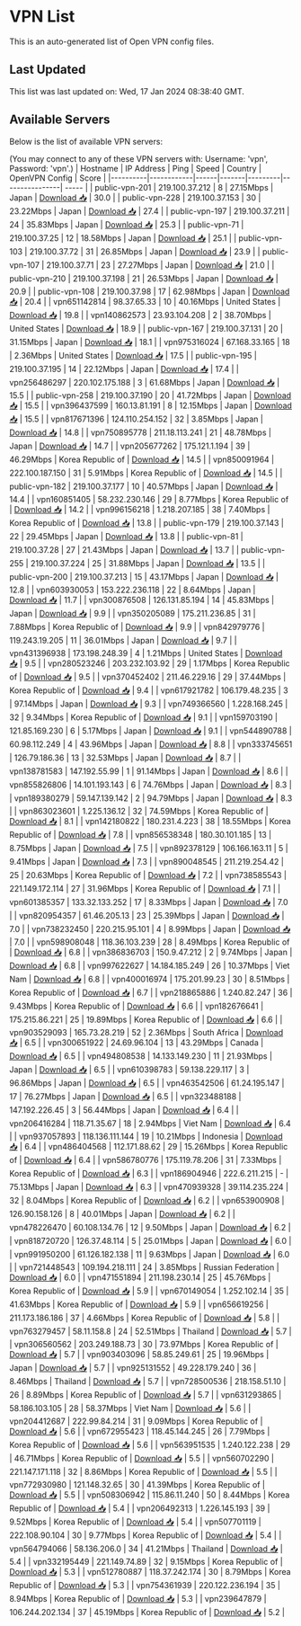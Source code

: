 # VPN List

This is an auto-generated list of Open VPN config files.

## Last Updated

This list was last updated on: Wed, 17 Jan 2024 08:38:40 GMT.

## Available Servers

Below is the list of available VPN servers:

(You may connect to any of these VPN servers with: Username: 'vpn', Password: 'vpn'.)
| Hostname | IP Address | Ping | Speed | Country | OpenVPN Config | Score |
|----------|------------|------|-------|---------|----------------| ----- |
| public-vpn-201 | 219.100.37.212 | 8 | 27.15Mbps | Japan | [Download 📥](./configs/server_0_JP.ovpn) | 30.0 |
| public-vpn-228 | 219.100.37.153 | 30 | 23.22Mbps | Japan | [Download 📥](./configs/server_1_JP.ovpn) | 27.4 |
| public-vpn-197 | 219.100.37.211 | 24 | 35.83Mbps | Japan | [Download 📥](./configs/server_2_JP.ovpn) | 25.3 |
| public-vpn-71 | 219.100.37.25 | 12 | 18.58Mbps | Japan | [Download 📥](./configs/server_3_JP.ovpn) | 25.1 |
| public-vpn-103 | 219.100.37.72 | 31 | 26.85Mbps | Japan | [Download 📥](./configs/server_4_JP.ovpn) | 23.9 |
| public-vpn-107 | 219.100.37.71 | 23 | 27.27Mbps | Japan | [Download 📥](./configs/server_5_JP.ovpn) | 21.0 |
| public-vpn-210 | 219.100.37.198 | 21 | 26.53Mbps | Japan | [Download 📥](./configs/server_6_JP.ovpn) | 20.9 |
| public-vpn-108 | 219.100.37.98 | 17 | 62.98Mbps | Japan | [Download 📥](./configs/server_7_JP.ovpn) | 20.4 |
| vpn651142814 | 98.37.65.33 | 10 | 40.16Mbps | United States | [Download 📥](./configs/server_8_US.ovpn) | 19.8 |
| vpn140862573 | 23.93.104.208 | 2 | 38.70Mbps | United States | [Download 📥](./configs/server_9_US.ovpn) | 18.9 |
| public-vpn-167 | 219.100.37.131 | 20 | 31.15Mbps | Japan | [Download 📥](./configs/server_10_JP.ovpn) | 18.1 |
| vpn975316024 | 67.168.33.165 | 18 | 2.36Mbps | United States | [Download 📥](./configs/server_11_US.ovpn) | 17.5 |
| public-vpn-195 | 219.100.37.195 | 14 | 22.12Mbps | Japan | [Download 📥](./configs/server_12_JP.ovpn) | 17.4 |
| vpn256486297 | 220.102.175.188 | 3 | 61.68Mbps | Japan | [Download 📥](./configs/server_13_JP.ovpn) | 15.5 |
| public-vpn-258 | 219.100.37.190 | 20 | 41.72Mbps | Japan | [Download 📥](./configs/server_14_JP.ovpn) | 15.5 |
| vpn396437599 | 160.13.81.191 | 8 | 12.15Mbps | Japan | [Download 📥](./configs/server_15_JP.ovpn) | 15.5 |
| vpn817671396 | 124.110.254.152 | 32 | 3.85Mbps | Japan | [Download 📥](./configs/server_16_JP.ovpn) | 14.8 |
| vpn750895778 | 211.18.113.241 | 21 | 48.78Mbps | Japan | [Download 📥](./configs/server_17_JP.ovpn) | 14.7 |
| vpn205677262 | 175.121.1.194 | 39 | 46.29Mbps | Korea Republic of | [Download 📥](./configs/server_18_KR.ovpn) | 14.5 |
| vpn850091964 | 222.100.187.150 | 31 | 5.91Mbps | Korea Republic of | [Download 📥](./configs/server_19_KR.ovpn) | 14.5 |
| public-vpn-182 | 219.100.37.177 | 10 | 40.57Mbps | Japan | [Download 📥](./configs/server_20_JP.ovpn) | 14.4 |
| vpn160851405 | 58.232.230.146 | 29 | 8.77Mbps | Korea Republic of | [Download 📥](./configs/server_21_KR.ovpn) | 14.2 |
| vpn996156218 | 1.218.207.185 | 38 | 7.40Mbps | Korea Republic of | [Download 📥](./configs/server_22_KR.ovpn) | 13.8 |
| public-vpn-179 | 219.100.37.143 | 22 | 29.45Mbps | Japan | [Download 📥](./configs/server_23_JP.ovpn) | 13.8 |
| public-vpn-81 | 219.100.37.28 | 27 | 21.43Mbps | Japan | [Download 📥](./configs/server_24_JP.ovpn) | 13.7 |
| public-vpn-255 | 219.100.37.224 | 25 | 31.88Mbps | Japan | [Download 📥](./configs/server_25_JP.ovpn) | 13.5 |
| public-vpn-200 | 219.100.37.213 | 15 | 43.17Mbps | Japan | [Download 📥](./configs/server_26_JP.ovpn) | 12.8 |
| vpn603930053 | 153.222.236.118 | 22 | 8.64Mbps | Japan | [Download 📥](./configs/server_27_JP.ovpn) | 11.7 |
| vpn300876508 | 126.131.85.194 | 14 | 45.83Mbps | Japan | [Download 📥](./configs/server_28_JP.ovpn) | 9.9 |
| vpn350205089 | 175.211.236.85 | 31 | 7.88Mbps | Korea Republic of | [Download 📥](./configs/server_29_KR.ovpn) | 9.9 |
| vpn842979776 | 119.243.19.205 | 11 | 36.01Mbps | Japan | [Download 📥](./configs/server_30_JP.ovpn) | 9.7 |
| vpn431396938 | 173.198.248.39 | 4 | 1.21Mbps | United States | [Download 📥](./configs/server_31_US.ovpn) | 9.5 |
| vpn280523246 | 203.232.103.92 | 29 | 1.17Mbps | Korea Republic of | [Download 📥](./configs/server_32_KR.ovpn) | 9.5 |
| vpn370452402 | 211.46.229.16 | 29 | 37.44Mbps | Korea Republic of | [Download 📥](./configs/server_33_KR.ovpn) | 9.4 |
| vpn617921782 | 106.179.48.235 | 3 | 97.14Mbps | Japan | [Download 📥](./configs/server_34_JP.ovpn) | 9.3 |
| vpn749366560 | 1.228.168.245 | 32 | 9.34Mbps | Korea Republic of | [Download 📥](./configs/server_35_KR.ovpn) | 9.1 |
| vpn159703190 | 121.85.169.230 | 6 | 5.17Mbps | Japan | [Download 📥](./configs/server_36_JP.ovpn) | 9.1 |
| vpn544890788 | 60.98.112.249 | 4 | 43.96Mbps | Japan | [Download 📥](./configs/server_37_JP.ovpn) | 8.8 |
| vpn333745651 | 126.79.186.36 | 13 | 32.53Mbps | Japan | [Download 📥](./configs/server_38_JP.ovpn) | 8.7 |
| vpn138781583 | 147.192.55.99 | 1 | 91.14Mbps | Japan | [Download 📥](./configs/server_39_JP.ovpn) | 8.6 |
| vpn855826806 | 14.101.193.143 | 6 | 74.76Mbps | Japan | [Download 📥](./configs/server_40_JP.ovpn) | 8.3 |
| vpn189380279 | 59.147.139.142 | 2 | 94.79Mbps | Japan | [Download 📥](./configs/server_41_JP.ovpn) | 8.3 |
| vpn863023601 | 1.225.136.12 | 32 | 74.59Mbps | Korea Republic of | [Download 📥](./configs/server_42_KR.ovpn) | 8.1 |
| vpn142180822 | 180.231.4.223 | 38 | 18.55Mbps | Korea Republic of | [Download 📥](./configs/server_43_KR.ovpn) | 7.8 |
| vpn856538348 | 180.30.101.185 | 13 | 8.75Mbps | Japan | [Download 📥](./configs/server_44_JP.ovpn) | 7.5 |
| vpn892378129 | 106.166.163.11 | 5 | 9.41Mbps | Japan | [Download 📥](./configs/server_45_JP.ovpn) | 7.3 |
| vpn890048545 | 211.219.254.42 | 25 | 20.63Mbps | Korea Republic of | [Download 📥](./configs/server_46_KR.ovpn) | 7.2 |
| vpn738585543 | 221.149.172.114 | 27 | 31.96Mbps | Korea Republic of | [Download 📥](./configs/server_47_KR.ovpn) | 7.1 |
| vpn601385357 | 133.32.133.252 | 17 | 8.33Mbps | Japan | [Download 📥](./configs/server_48_JP.ovpn) | 7.0 |
| vpn820954357 | 61.46.205.13 | 23 | 25.39Mbps | Japan | [Download 📥](./configs/server_49_JP.ovpn) | 7.0 |
| vpn738232450 | 220.215.95.101 | 4 | 8.99Mbps | Japan | [Download 📥](./configs/server_50_JP.ovpn) | 7.0 |
| vpn598908048 | 118.36.103.239 | 28 | 8.49Mbps | Korea Republic of | [Download 📥](./configs/server_51_KR.ovpn) | 6.8 |
| vpn386836703 | 150.9.47.212 | 2 | 9.74Mbps | Japan | [Download 📥](./configs/server_52_JP.ovpn) | 6.8 |
| vpn997622627 | 14.184.185.249 | 26 | 10.37Mbps | Viet Nam | [Download 📥](./configs/server_53_VN.ovpn) | 6.8 |
| vpn400016974 | 175.201.99.23 | 30 | 8.51Mbps | Korea Republic of | [Download 📥](./configs/server_54_KR.ovpn) | 6.7 |
| vpn218865886 | 1.240.82.247 | 36 | 9.43Mbps | Korea Republic of | [Download 📥](./configs/server_55_KR.ovpn) | 6.6 |
| vpn182676641 | 175.215.86.221 | 25 | 19.89Mbps | Korea Republic of | [Download 📥](./configs/server_56_KR.ovpn) | 6.6 |
| vpn903529093 | 165.73.28.219 | 52 | 2.36Mbps | South Africa | [Download 📥](./configs/server_57_ZA.ovpn) | 6.5 |
| vpn300651922 | 24.69.96.104 | 13 | 43.29Mbps | Canada | [Download 📥](./configs/server_58_CA.ovpn) | 6.5 |
| vpn494808538 | 14.133.149.230 | 11 | 21.93Mbps | Japan | [Download 📥](./configs/server_59_JP.ovpn) | 6.5 |
| vpn610398783 | 59.138.229.117 | 3 | 96.86Mbps | Japan | [Download 📥](./configs/server_60_JP.ovpn) | 6.5 |
| vpn463542506 | 61.24.195.147 | 17 | 76.27Mbps | Japan | [Download 📥](./configs/server_61_JP.ovpn) | 6.5 |
| vpn323488188 | 147.192.226.45 | 3 | 56.44Mbps | Japan | [Download 📥](./configs/server_62_JP.ovpn) | 6.4 |
| vpn206416284 | 118.71.35.67 | 18 | 2.94Mbps | Viet Nam | [Download 📥](./configs/server_63_VN.ovpn) | 6.4 |
| vpn937057893 | 118.136.111.144 | 19 | 10.21Mbps | Indonesia | [Download 📥](./configs/server_64_ID.ovpn) | 6.4 |
| vpn486404568 | 112.171.88.62 | 29 | 15.26Mbps | Korea Republic of | [Download 📥](./configs/server_65_KR.ovpn) | 6.4 |
| vpn586780776 | 175.119.78.206 | 31 | 7.33Mbps | Korea Republic of | [Download 📥](./configs/server_66_KR.ovpn) | 6.3 |
| vpn186904946 | 222.6.211.215 | - | 75.13Mbps | Japan | [Download 📥](./configs/server_67_JP.ovpn) | 6.3 |
| vpn470939328 | 39.114.235.224 | 32 | 8.04Mbps | Korea Republic of | [Download 📥](./configs/server_68_KR.ovpn) | 6.2 |
| vpn653900908 | 126.90.158.126 | 8 | 40.01Mbps | Japan | [Download 📥](./configs/server_69_JP.ovpn) | 6.2 |
| vpn478226470 | 60.108.134.76 | 12 | 9.50Mbps | Japan | [Download 📥](./configs/server_70_JP.ovpn) | 6.2 |
| vpn818720720 | 126.37.48.114 | 5 | 25.01Mbps | Japan | [Download 📥](./configs/server_71_JP.ovpn) | 6.0 |
| vpn991950200 | 61.126.182.138 | 11 | 9.63Mbps | Japan | [Download 📥](./configs/server_72_JP.ovpn) | 6.0 |
| vpn721448543 | 109.194.218.111 | 24 | 3.85Mbps | Russian Federation | [Download 📥](./configs/server_73_RU.ovpn) | 6.0 |
| vpn471551894 | 211.198.230.14 | 25 | 45.76Mbps | Korea Republic of | [Download 📥](./configs/server_74_KR.ovpn) | 5.9 |
| vpn670149054 | 1.252.102.14 | 35 | 41.63Mbps | Korea Republic of | [Download 📥](./configs/server_75_KR.ovpn) | 5.9 |
| vpn656619256 | 211.173.186.186 | 37 | 4.66Mbps | Korea Republic of | [Download 📥](./configs/server_76_KR.ovpn) | 5.8 |
| vpn763279457 | 58.11.158.8 | 24 | 52.51Mbps | Thailand | [Download 📥](./configs/server_77_TH.ovpn) | 5.7 |
| vpn306560562 | 203.249.188.73 | 30 | 73.97Mbps | Korea Republic of | [Download 📥](./configs/server_78_KR.ovpn) | 5.7 |
| vpn903403096 | 58.85.249.61 | 25 | 19.96Mbps | Japan | [Download 📥](./configs/server_79_JP.ovpn) | 5.7 |
| vpn925131552 | 49.228.179.240 | 36 | 8.46Mbps | Thailand | [Download 📥](./configs/server_80_TH.ovpn) | 5.7 |
| vpn728500536 | 218.158.51.10 | 26 | 8.89Mbps | Korea Republic of | [Download 📥](./configs/server_81_KR.ovpn) | 5.7 |
| vpn631293865 | 58.186.103.105 | 28 | 58.37Mbps | Viet Nam | [Download 📥](./configs/server_82_VN.ovpn) | 5.6 |
| vpn204412687 | 222.99.84.214 | 31 | 9.09Mbps | Korea Republic of | [Download 📥](./configs/server_83_KR.ovpn) | 5.6 |
| vpn672955423 | 118.45.144.245 | 26 | 7.79Mbps | Korea Republic of | [Download 📥](./configs/server_84_KR.ovpn) | 5.6 |
| vpn563951535 | 1.240.122.238 | 29 | 46.71Mbps | Korea Republic of | [Download 📥](./configs/server_85_KR.ovpn) | 5.5 |
| vpn560702290 | 221.147.171.118 | 32 | 8.86Mbps | Korea Republic of | [Download 📥](./configs/server_86_KR.ovpn) | 5.5 |
| vpn772930980 | 121.148.32.65 | 30 | 41.39Mbps | Korea Republic of | [Download 📥](./configs/server_87_KR.ovpn) | 5.5 |
| vpn508306942 | 115.86.11.240 | 50 | 8.44Mbps | Korea Republic of | [Download 📥](./configs/server_88_KR.ovpn) | 5.4 |
| vpn206492313 | 1.226.145.193 | 39 | 9.52Mbps | Korea Republic of | [Download 📥](./configs/server_89_KR.ovpn) | 5.4 |
| vpn507701119 | 222.108.90.104 | 30 | 9.77Mbps | Korea Republic of | [Download 📥](./configs/server_90_KR.ovpn) | 5.4 |
| vpn564794066 | 58.136.206.0 | 34 | 41.21Mbps | Thailand | [Download 📥](./configs/server_91_TH.ovpn) | 5.4 |
| vpn332195449 | 221.149.74.89 | 32 | 9.15Mbps | Korea Republic of | [Download 📥](./configs/server_92_KR.ovpn) | 5.3 |
| vpn512780887 | 118.37.242.174 | 30 | 8.79Mbps | Korea Republic of | [Download 📥](./configs/server_93_KR.ovpn) | 5.3 |
| vpn754361939 | 220.122.236.194 | 35 | 8.94Mbps | Korea Republic of | [Download 📥](./configs/server_94_KR.ovpn) | 5.3 |
| vpn239647879 | 106.244.202.134 | 37 | 45.19Mbps | Korea Republic of | [Download 📥](./configs/server_95_KR.ovpn) | 5.2 |
